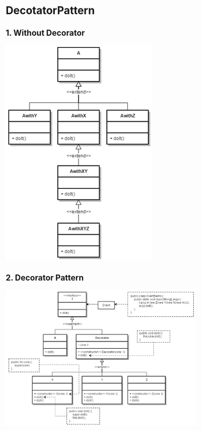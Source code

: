 # DecotatorPattern

## 1. Without Decorator

![alt text](https://github.com/vudph/DecoratorPattern/blob/master/resources/WithoutDecorator.png "Without Decorator")

## 2. Decorator Pattern

![alt text](https://github.com/vudph/DecoratorPattern/blob/master/resources/WithDecorator.png "With Decorator")